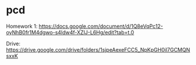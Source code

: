 # pcd

Homework 1: https://docs.google.com/document/d/1Q8eVqPc12-oyNhB0fr1M4dgwo-s4ldw4f-XZlJ-L6Hg/edit?tab=t.0

Drive: https://drive.google.com/drive/folders/1sjpeAexeFCC5_NpKpGH0il7GCMQNsxxK
